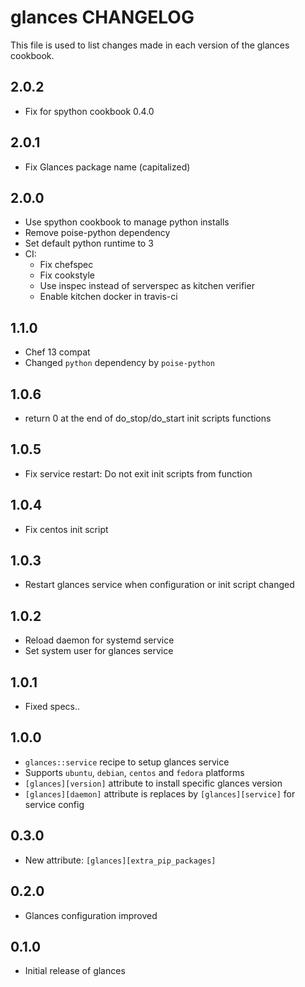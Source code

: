 # glances CHANGELOG

This file is used to list changes made in each version of the glances cookbook.

## 2.0.2
- Fix for spython cookbook 0.4.0

## 2.0.1
- Fix Glances package name (capitalized)

## 2.0.0
- Use spython cookbook to manage python installs
- Remove poise-python dependency
- Set default python runtime to 3
- CI:
  - Fix chefspec
  - Fix cookstyle
  - Use inspec instead of serverspec as kitchen verifier
  - Enable kitchen docker in travis-ci

## 1.1.0
- Chef 13 compat
- Changed `python` dependency by `poise-python`

## 1.0.6
- return 0 at the end of do_stop/do_start init scripts functions

## 1.0.5
- Fix service restart: Do not exit init scripts from function

## 1.0.4
- Fix centos init script

## 1.0.3
- Restart glances service when configuration or init script changed

## 1.0.2
- Reload daemon for systemd service
- Set system user for glances service

## 1.0.1
- Fixed specs..

## 1.0.0
- `glances::service` recipe to setup glances service
- Supports `ubuntu`, `debian`, `centos` and `fedora` platforms
- `[glances][version]` attribute to install specific glances version
- `[glances][daemon]` attribute is replaces by `[glances][service]` for service config

## 0.3.0
- New attribute: `[glances][extra_pip_packages]`

## 0.2.0
- Glances configuration improved

## 0.1.0
- Initial release of glances
